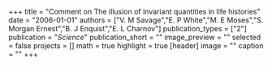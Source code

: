 +++
title = "Comment on The illusion of invariant quantities in life histories"
date = "2006-01-01"
authors = ["V. M Savage","E. P White","M. E Moses","S. Morgan Ernest","B. J Enquist","E. L Charnov"]
publication_types = ["2"]
publication = "_Science_"
publication_short = ""
image_preview = ""
selected = false
projects = []
math = true
highlight = true
[header]
image = ""
caption = ""
+++
